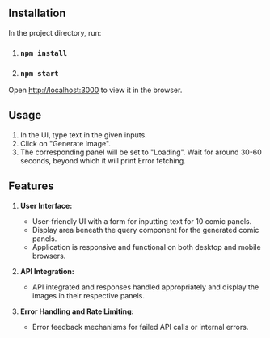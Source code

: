 ## Installation

In the project directory, run:

1. ### `npm install`
2. ### `npm start`

Open [http://localhost:3000](http://localhost:3000) to view it in the browser.

## Usage

1. In the UI, type text in the given inputs.
2. Click on "Generate Image".
3. The corresponding panel will be set to "Loading". Wait for around 30-60 seconds, beyond which it will print Error fetching.

## Features

1. **User Interface:**
    - User-friendly UI with a form for inputting text for 10 comic panels.
    - Display area beneath the query component for the generated comic panels.
    - Application is responsive and functional on both desktop and mobile browsers.

2. **API Integration:**
    - API integrated and responses handled appropriately and display the images in their respective panels.

3. **Error Handling and Rate Limiting:**
    - Error feedback mechanisms for failed API calls or internal errors.